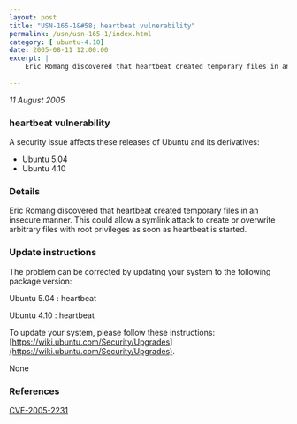 ```yaml
---
layout: post
title: "USN-165-1&#58; heartbeat vulnerability"
permalink: /usn/usn-165-1/index.html
category: [ ubuntu-4.10]
date: 2005-08-11 12:00:00
excerpt: |
    Eric Romang discovered that heartbeat created temporary files in an insecure manner. This could allow a symlink attack to create or overwrite arbitrary files with root privileges as soon as heartbeat is started.
    
--- 
```

 
 

*11 August 2005*

### heartbeat vulnerability

A security issue affects these releases of Ubuntu and its derivatives:

* Ubuntu 5.04
* Ubuntu 4.10

### Details

Eric Romang discovered that heartbeat created temporary files in an insecure manner. This could allow a symlink attack to create or overwrite arbitrary files with root privileges as soon as heartbeat is started.

### Update instructions

The problem can be corrected by updating your system to the following package version:

Ubuntu 5.04
 : heartbeat 

Ubuntu 4.10
 : heartbeat 

To update your system, please follow these instructions: [https://wiki.ubuntu.com/Security/Upgrades](https://wiki.ubuntu.com/Security/Upgrades).

None

### References

 
 [CVE-2005-2231](http://people.ubuntu.com/~ubuntu-security/cve/CVE-2005-2231)
 

